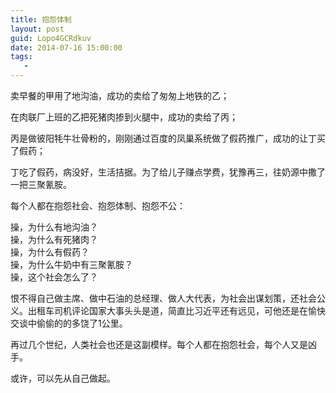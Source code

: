 ```yaml
---
title: 抱怨体制
layout: post
guid: Lopo4GCRdkuv
date: 2014-07-16 15:00:00
tags:
   - 
---
```


卖早餐的甲用了地沟油，成功的卖给了匆匆上地铁的乙；

在肉联厂上班的乙把死猪肉掺到火腿中，成功的卖给了丙；

丙是做彼阳牦牛壮骨粉的，刚刚通过百度的凤巢系统做了假药推广，成功的让丁买了假药；

丁吃了假药，病没好，生活拮据。为了给儿子赚点学费，犹豫再三，往奶源中撒了一把三聚氰胺。


每个人都在抱怨社会、抱怨体制、抱怨不公：

操，为什么有地沟油？  
操，为什么有死猪肉？  
操，为什么有假药？  
操，为什么牛奶中有三聚氰胺？  
操，这个社会怎么了？  

恨不得自己做主席、做中石油的总经理、做人大代表，为社会出谋划策，还社会公义。出租车司机评论国家大事头头是道，简直比习近平还有远见，可他还是在愉快交谈中偷偷的的多饶了1公里。

再过几个世纪，人类社会也还是这副模样。每个人都在抱怨社会，每个人又是凶手。

或许，可以先从自己做起。

